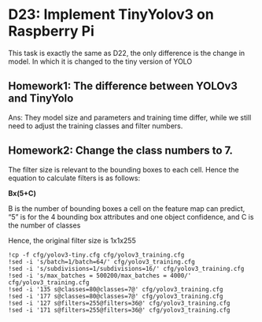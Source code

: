 # D23: Implement TinyYolov3 on Raspberry Pi
This task is exactly the same as D22, the only difference is the change in model. In which it is changed to the tiny version of YOLO
## Homework1: The difference between YOLOv3 and TinyYolo
Ans: They model size and parameters and training time differ, while we still need to adjust the training classes and filter numbers.
## Homework2: Change the class numbers to 7.
The filter size is relevant to the bounding boxes to each cell. Hence the equation to calculate filters is as follows:

**Bx(5+C)**

B is the number of bounding boxes a cell on the feature map can predict, “5” is for the 4 bounding box attributes and one object confidence, and C is the number of classes

Hence, the original filter size is 1x1x255
```linux
!cp -f cfg/yolov3-tiny.cfg cfg/yolov3_training.cfg
!sed -i 's/batch=1/batch=64/' cfg/yolov3_training.cfg
!sed -i 's/subdivisions=1/subdivisions=16/' cfg/yolov3_training.cfg
!sed -i 's/max_batches = 500200/max_batches = 4000/' cfg/yolov3_training.cfg
!sed -i '135 s@classes=80@classes=7@' cfg/yolov3_training.cfg
!sed -i '177 s@classes=80@classes=7@' cfg/yolov3_training.cfg
!sed -i '127 s@filters=255@filters=36@' cfg/yolov3_training.cfg
!sed -i '171 s@filters=255@filters=36@' cfg/yolov3_training.cfg
```
